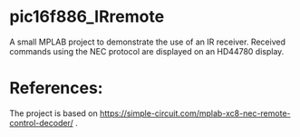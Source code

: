 # pic16f886_IRremote
A small MPLAB project to demonstrate the use of an IR receiver. Received commands using the NEC protocol are displayed on an HD44780 display.

# References:
The project is based on https://simple-circuit.com/mplab-xc8-nec-remote-control-decoder/ .
